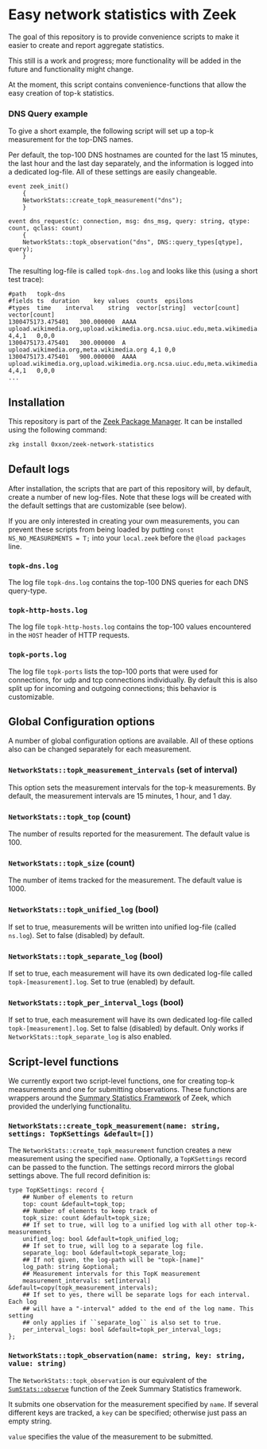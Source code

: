 # Easy network statistics with Zeek

The goal of this repository is to provide convenience scripts to make it easier to create and report aggregate statistics.

This still is a work and progress; more functionality will be added in the future and functionality might change.

At the moment, this script contains convenience-functions that allow the easy creation of top-k statistics.

### DNS Query example

To give a short example, the following script will set up a top-k measurement for the top-DNS names.

Per default, the top-100 DNS hostnames are counted for the last 15 minutes, the last hour and the last day separately, and the information is logged into a dedicated log-file. All of these settings are easily changeable.

```zeek
event zeek_init()
	{
	NetworkStats::create_topk_measurement("dns");
	}

event dns_request(c: connection, msg: dns_msg, query: string, qtype: count, qclass: count)
	{
	NetworkStats::topk_observation("dns", DNS::query_types[qtype], query);
	}
```

The resulting log-file is called `topk-dns.log` and looks like this (using a short test trace):

```
#path	topk-dns
#fields	ts	duration	key	values	counts	epsilons
#types	time	interval	string	vector[string]	vector[count]	vector[count]
1300475173.475401	300.000000	AAAA	upload.wikimedia.org,upload.wikimedia.org.ncsa.uiuc.edu,meta.wikimedia.org	4,4,1	0,0,0
1300475173.475401	300.000000	A	upload.wikimedia.org,meta.wikimedia.org	4,1	0,0
1300475173.475401	900.000000	AAAA	upload.wikimedia.org,upload.wikimedia.org.ncsa.uiuc.edu,meta.wikimedia.org	4,4,1	0,0,0
...
```

## Installation

This repository is part of the [Zeek Package Manager](https://github.com/zeek/package-manager). It can be installed using the following command:

```bash
zkg install 0xxon/zeek-network-statistics
```

## Default logs

After installation, the scripts that are part of this repository will, by default, create a number of new log-files. Note that these logs will be created with the default settings that are customizable (see below).

If you are only interested in creating your own measurements, you can prevent these scripts from being loaded by putting `const NS_NO_MEASUREMENTS = T;` into your `local.zeek` before the `@load packages` line.

### `topk-dns.log`

The log file `topk-dns.log` contains the top-100 DNS queries for each DNS query-type. 

### `topk-http-hosts.log`

The log file `topk-http-hosts.log` contains the top-100 values encountered in the `HOST` header of HTTP requests.

### `topk-ports.log`

The log file `topk-ports` lists the top-100 ports that were used for connections, for udp and tcp connections individually. By default this is also split up for incoming and outgoing connections; this behavior is customizable.

## Global Configuration options

A number of global configuration options are available. All of these options also can be changed separately for each measurement.

### `NetworkStats::topk_measurement_intervals` (set of interval)

This option sets the measurement intervals for the top-k measurements. By default, the measurement intervals are 15 minutes, 1 hour, and 1 day.

### `NetworkStats::topk_top` (count)

The number of results reported for the measurement. The default value is 100.

### `NetworkStats::topk_size` (count)

The number of items tracked for the measurement. The default value is 1000.

### `NetworkStats::topk_unified_log` (bool)

If set to true, measurements will be written into unified log-file (called `ns.log`). Set to false (disabled) by default.

### `NetworkStats::topk_separate_log` (bool)

If set to true, each measurement will have its own dedicated log-file called `topk-[measurement].log`. Set to true (enabled) by default.

### `NetworkStats::topk_per_interval_logs` (bool)

If set to true, each measurement will have its own dedicated log-file called `topk-[measurement].log`. Set to false (disabled) by default. Only works if `NetworkStats::topk_separate_log` is also enabled.

## Script-level functions

We currently export two script-level functions, one for creating top-k measurements and one for submitting observations. These functions are wrappers around the [Summary Statistics Framework](https://docs.zeek.org/en/master/frameworks/sumstats.html) of Zeek, which provided the underlying functionalitu.

### `NetworkStats::create_topk_measurement(name: string, settings: TopKSettings &default=[])`

The `NetworkStats::create_topk_measurement` function creates a new measurement using the specified `name`. Optionally, a `TopKSettings` record can be passed to the function. The settings record mirrors the global settings above. The full record definition is:

```zeek
type TopKSettings: record {
	## Number of elements to return
	top: count &default=topk_top;
	## Number of elements to keep track of
	topk_size: count &default=topk_size;
	## If set to true, will log to a unified log with all other top-k-measurements
	unified_log: bool &default=topk_unified_log;
	## If set to true, will log to a separate log file.
	separate_log: bool &default=topk_separate_log;
	## If not given, the log-path will be "topk-[name]"
	log_path: string &optional;
	## Measurement intervals for this TopK measurement
	measurement_intervals: set[interval] &default=copy(topk_measurement_intervals);
	## If set to yes, there will be separate logs for each interval. Each log
	## will have a "-interval" added to the end of the log name. This setting
	## only applies if ``separate_log`` is also set to true.
	per_interval_logs: bool &default=topk_per_interval_logs;
};
```

### `NetworkStats::topk_observation(name: string, key: string, value: string)`

The `NetworkStats::topk_observation` is our equivalent of the [`SumStats::observe`](https://docs.zeek.org/en/master/scripts/base/frameworks/sumstats/main.zeek.html#id-SumStats::observe) function of the Zeek Summary Statistics framework.

It submits one observation for the measurement specified by `name`. If several different keys are tracked, a `key` can be specified; otherwise just pass an empty string.

`value` specifies the value of the measurement to be submitted.
